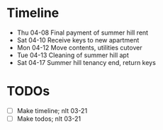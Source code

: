 # Timeline

- Thu 04-08 Final payment of summer hill rent
- Sat 04-10 Receive keys to new apartment
- Mon 04-12 Move contents, utilities cutover
- Tue 04-13 Cleaning of summer hill apt
- Sat 04-17 Summer hill tenancy end, return keys

# TODOs

- [ ] Make timeline; nlt 03-21
- [ ] Make todos; nlt 03-21
